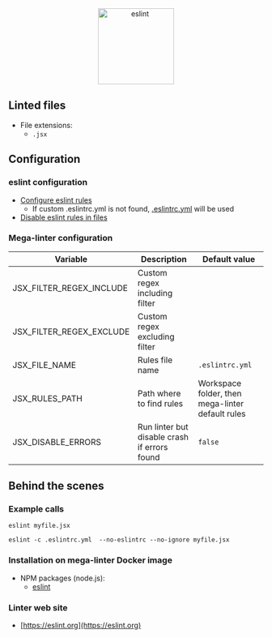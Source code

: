 <!-- markdownlint-disable MD033 MD041 -->
<!-- Generated by .automation/build.py, please do not update manually -->

<div align="center">
  <a href="https://eslint.org" target="blank" title="Visit linter Web Site">
    <img src="https://miro.medium.com/max/875/1*jFyfsakE2WBv5sFjBQUsuw.png" alt="eslint" height="150px">
  </a>
</div>

## Linted files

- File extensions:
  - `.jsx`

## Configuration

### eslint configuration

- [Configure eslint rules](https://eslint.org/docs/user-guide/configuring)
  - If custom .eslintrc.yml is not found, [.eslintrc.yml](https://github.com/nvuillam/mega-linter/tree/master_megalinter/TEMPLATES/.eslintrc.yml) will be used
- [Disable eslint rules in files](https://eslint.org/docs/user-guide/configuring#disabling-rules-with-inline-comments)

### Mega-linter configuration

| Variable | Description | Default value |
| ----------------- | -------------- | -------------- |
| JSX_FILTER_REGEX_INCLUDE | Custom regex including filter |  |
| JSX_FILTER_REGEX_EXCLUDE | Custom regex excluding filter |  |
| JSX_FILE_NAME | Rules file name | `.eslintrc.yml` |
| JSX_RULES_PATH | Path where to find rules | Workspace folder, then mega-linter default rules |
| JSX_DISABLE_ERRORS | Run linter but disable crash if errors found | `false` |

## Behind the scenes

### Example calls

```shell
eslint myfile.jsx
```

```shell
eslint -c .eslintrc.yml  --no-eslintrc --no-ignore myfile.jsx
```


### Installation on mega-linter Docker image

- NPM packages (node.js):
  - [eslint](https://www.npmjs.com/package/eslint)

### Linter web site
- [https://eslint.org](https://eslint.org)

